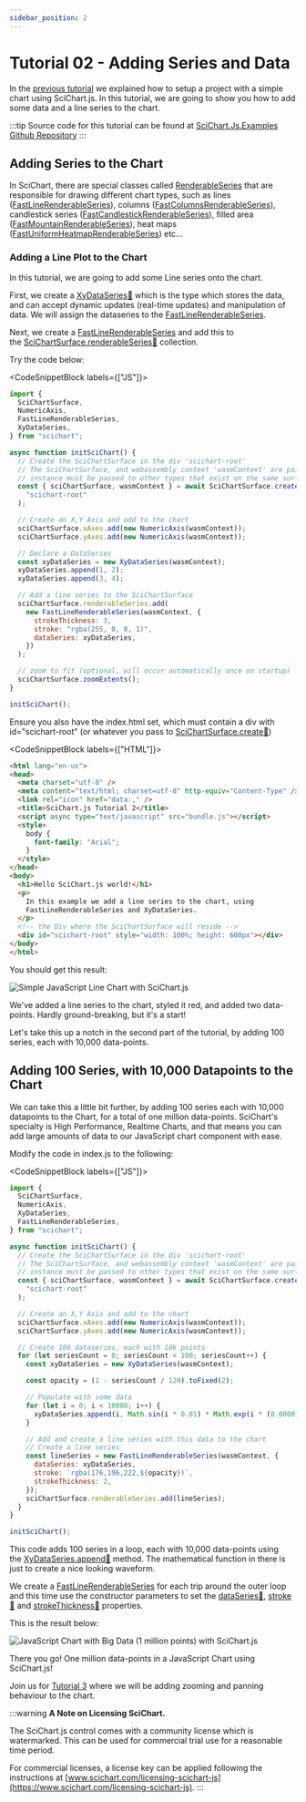 ```yaml
---
sidebar_position: 2
---
```


# Tutorial 02 - Adding Series and Data

In the [previous tutorial](/get-started/tutorials-js-npm-webpack/tutorial-01-setting-up-npm-project-with-scichart-js) we explained how to setup a project with a simple chart using SciChart.js. In this tutorial, we are going to show you how to add some data and a line series to the chart.

<YouTubeVideo url="https://www.youtube.com/embed/dQYnwPeacSA" title="Video tutorial for version 3. SciChart.js JavaScript Chart Tutorial 02 - Adding Series and Data" />

:::tip
Source code for this tutorial can be found at [SciChart.Js.Examples Github Repository](https://github.com/ABTSoftware/SciChart.JS.Examples/tree/dev_v4.0/Tutorials/2D_Chart_Tutorials_JavaScript/Tutorial_2_Adding_Series_and_Data)
:::

Adding Series to the Chart
--------------------------

In SciChart, there are special classes called [RenderableSeries](/2d-charts/chart-types/renderable-series-api-overview) that are responsible for drawing different chart types, such as lines ([FastLineRenderableSeries](/2d-charts/chart-types/fast-line-renderable-series)), columns ([FastColumnsRenderableSeries](/2d-charts/chart-types/fast-column-renderable-series/column-series-type)), candlestick series ([FastCandlestickRenderableSeries](/2d-charts/chart-types/fast-candlestick-renderable-series)), filled area ([FastMountainRenderableSeries](/2d-charts/chart-types/fast-mountain-area-renderable-series)), heat maps ([FastUniformHeatmapRenderableSeries](/2d-charts/chart-types/uniform-heatmap-renderable-series/uniform-heatmap-chart-type)) etc...

### Adding a Line Plot to the Chart

In this tutorial, we are going to add some Line series onto the chart.

First, we create a [XyDataSeries:blue_book:](https://www.scichart.com/documentation/js/current/typedoc/classes/xydataseries.html) which is the type which stores the data, and can accept dynamic updates (real-time updates) and manipulation of data. We will assign the dataseries to the [FastLineRenderableSeries](/2d-charts/chart-types/fast-line-renderable-series).

Next, we create a [FastLineRenderableSeries](/2d-charts/chart-types/fast-line-renderable-series) and add this to the [SciChartSurface.renderableSeries:blue_book:](https://www.scichart.com/documentation/js/current/typedoc/classes/scichartsurface.html#renderableseries) collection.

Try the code below:

<CodeSnippetBlock labels={["JS"]}>
  ```js {21-23,26-32} showLineNumbers
  import {
    SciChartSurface,
    NumericAxis,
    FastLineRenderableSeries,
    XyDataSeries,
  } from "scichart";

  async function initSciChart() {
    // Create the SciChartSurface in the div 'scichart-root'
    // The SciChartSurface, and webassembly context 'wasmContext' are paired. This wasmContext
    // instance must be passed to other types that exist on the same surface.
    const { sciChartSurface, wasmContext } = await SciChartSurface.create(
      "scichart-root"
    );

    // Create an X,Y Axis and add to the chart
    sciChartSurface.xAxes.add(new NumericAxis(wasmContext));
    sciChartSurface.yAxes.add(new NumericAxis(wasmContext));

    // Declare a DataSeries
    const xyDataSeries = new XyDataSeries(wasmContext);
    xyDataSeries.append(1, 2);
    xyDataSeries.append(3, 4);

    // Add a line series to the SciChartSurface
    sciChartSurface.renderableSeries.add(
      new FastLineRenderableSeries(wasmContext, {
        strokeThickness: 3,
        stroke: "rgba(255, 0, 0, 1)",
        dataSeries: xyDataSeries,
      })
    );

    // zoom to fit (optional, will occur automatically once on startup)
    sciChartSurface.zoomExtents();
  }

  initSciChart();
  ```
</CodeSnippetBlock>

Ensure you also have the index.html set, which must contain a div with id="scichart-root" (or whatever you pass to [SciChartSurface.create:blue_book:](https://www.scichart.com/documentation/js/current/typedoc/classes/scichartsurface.html#create))

<CodeSnippetBlock labels={["HTML"]}>
  ```html {21} showLineNumbers
<html lang="en-us">
  <head>
    <meta charset="utf-8" />
    <meta content="text/html; charset=utf-8" http-equiv="Content-Type" />
    <link rel="icon" href="data:," />
    <title>SciChart.js Tutorial 2</title>
    <script async type="text/javascript" src="bundle.js"></script>
    <style>
      body {
        font-family: "Arial";
      }
    </style>
  </head>
  <body>
    <h1>Hello SciChart.js world!</h1>
    <p>
      In this example we add a line series to the chart, using
      FastLineRenderableSeries and XyDataSeries.
    </p>
    <!-- the Div where the SciChartSurface will reside -->
    <div id="scichart-root" style="width: 100%; height: 600px"></div>
  </body>
</html>
  ```
</CodeSnippetBlock>

You should get this result: 

![Simple JavaScript Line Chart with SciChart.js](img/1.png)

We've added a line series to the chart, styled it red, and added two data-points. Hardly ground-breaking, but it's a start!

Let's take this up a notch in the second part of the tutorial, by adding 100 series, each with 10,000 data-points.

Adding 100 Series, with 10,000 Datapoints to the Chart
------------------------------------------------------

We can take this a little bit further, by adding 100 series each with 10,000 datapoints to the Chart, for a total of one million data-points. SciChart's specialty is High Performance, Realtime Charts, and that means you can add large amounts of data to our JavaScript chart component with ease.

Modify the code in index.js to the following:

<CodeSnippetBlock labels={["JS"]}>
  ```js {20-39} showLineNumbers
  import {
    SciChartSurface,
    NumericAxis,
    XyDataSeries,
    FastLineRenderableSeries,
  } from "scichart";

  async function initSciChart() {
    // Create the SciChartSurface in the div 'scichart-root'
    // The SciChartSurface, and webassembly context 'wasmContext' are paired. This wasmContext
    // instance must be passed to other types that exist on the same surface.
    const { sciChartSurface, wasmContext } = await SciChartSurface.create(
      "scichart-root"
    );

    // Create an X,Y Axis and add to the chart
    sciChartSurface.xAxes.add(new NumericAxis(wasmContext));
    sciChartSurface.yAxes.add(new NumericAxis(wasmContext));

    // Create 100 dataseries, each with 10k points
    for (let seriesCount = 0; seriesCount < 100; seriesCount++) {
      const xyDataSeries = new XyDataSeries(wasmContext);

      const opacity = (1 - seriesCount / 120).toFixed(2);

      // Populate with some data
      for (let i = 0; i < 10000; i++) {
        xyDataSeries.append(i, Math.sin(i * 0.01) * Math.exp(i * (0.00001 * (seriesCount + 1))));
      }

      // Add and create a line series with this data to the chart
      // Create a line series
      const lineSeries = new FastLineRenderableSeries(wasmContext, {
        dataSeries: xyDataSeries,
        stroke: `rgba(176,196,222,${opacity})`,
        strokeThickness: 2,
      });
      sciChartSurface.renderableSeries.add(lineSeries);
    }
  }

  initSciChart();
  ```
</CodeSnippetBlock>

This code adds 100 series in a loop, each with 10,000 data-points using the [XyDataSeries.append:blue_book:](https://www.scichart.com/documentation/js/current/typedoc/classes/xydataseries.html#append) method. The mathematical function in there is just to create a nice looking waveform.

We create a [FastLineRenderableSeries](/2d-charts/chart-types/fast-line-renderable-series) for each trip around the outer loop and this time use the constructor parameters to set the [dataSeries:blue_book:](https://www.scichart.com/documentation/js/current/typedoc/classes/fastlinerenderableseries.html#dataseries), [stroke:blue_book:](https://www.scichart.com/documentation/js/current/typedoc/classes/fastlinerenderableseries.html#stroke) and [strokeThickness:blue_book:](https://www.scichart.com/documentation/js/current/typedoc/classes/fastlinerenderableseries.html#strokethickness) properties.

This is the result below:

![JavaScript Chart with Big Data (1 million points) with SciChart.js](img/2.png)

There you go! One million data-points in a JavaScript Chart using SciChart.js!

Join us for [Tutorial 3](/get-started/tutorials-js-npm-webpack/tutorial-03-adding-zooming-panning-behavior) where we will be adding zooming and panning behaviour to the chart.

:::warning
**A Note on Licensing SciChart.**  
  
The SciChart.js control comes with a community license which is watermarked. This can be used for commercial trial use for a reasonable time period.

  
For commercial licenses, a license key can be applied following the instructions at [www.scichart.com/licensing-scichart-js](https://www.scichart.com/licensing-scichart-js).
:::
